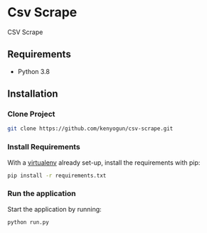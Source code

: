 # Csv Scrape

CSV Scrape

## Requirements

- Python 3.8

## Installation

### Clone Project

```sh
git clone https://github.com/kenyogun/csv-scrape.git
```

### Install Requirements

With a [virtualenv](https://virtualenv.pypa.io/) already set-up, install the requirements with pip:

```sh
pip install -r requirements.txt
```

### Run the application

Start the application by running:

```sh
python run.py
```
